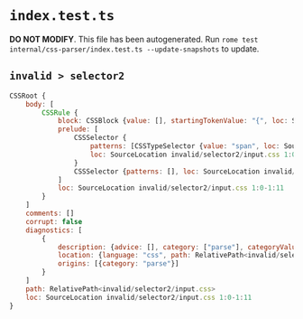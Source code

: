 # `index.test.ts`

**DO NOT MODIFY**. This file has been autogenerated. Run `rome test internal/css-parser/index.test.ts --update-snapshots` to update.

## `invalid > selector2`

```javascript
CSSRoot {
	body: [
		CSSRule {
			block: CSSBlock {value: [], startingTokenValue: "{", loc: SourceLocation invalid/selector2/input.css 1:9-1:11}
			prelude: [
				CSSSelector {
					patterns: [CSSTypeSelector {value: "span", loc: SourceLocation invalid/selector2/input.css 1:0-1:4}]
					loc: SourceLocation invalid/selector2/input.css 1:0-1:7
				}
				CSSSelector {patterns: [], loc: SourceLocation invalid/selector2/input.css 1:7-1:9}
			]
			loc: SourceLocation invalid/selector2/input.css 1:0-1:11
		}
	]
	comments: []
	corrupt: false
	diagnostics: [
		{
			description: {advice: [], category: ["parse"], categoryValue: "css", message: RAW_MARKUP {value: "Expected a selector."}}
			location: {language: "css", path: RelativePath<invalid/selector2/input.css>, end: Position 1:8, start: Position 1:7}
			origins: [{category: "parse"}]
		}
	]
	path: RelativePath<invalid/selector2/input.css>
	loc: SourceLocation invalid/selector2/input.css 1:0-1:11
}
```
